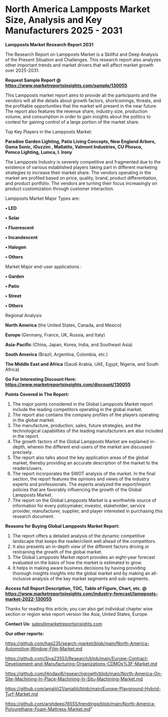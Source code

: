 # North America Lampposts Market Size, Analysis and Key Manufacturers 2025 - 2031

<strong>Lampposts Market Research Report 2031</strong>

The Research Report on Lampposts Market is a Skillful and Deep Analysis of the Present Situation and Challenges. This research report also analyzes other important trends and market drivers that will affect market growth over 2025-2031.

<strong>Request Sample Report @ <a href=https://www.marketreportsinsights.com/sample/130055>https://www.marketreportsinsights.com/sample/130055</a></strong>

This Lampposts market report aims to provide all the participants and the vendors will all the details about growth factors, shortcomings, threats, and the profitable opportunities that the market will present in the near future. The report also features the revenue share, industry size, production volume, and consumption in order to gain insights about the politics to contest for gaining control of a large portion of the market share.

Top Key Players in the Lampposts Market:

<strong>Paradise Garden Lighting, Patio Living Concepts, New England Arbors, Gama Sonic, iGuzzini , Mallatite, Valmont Industries, CU Phosco, Pemco Lighting, Lumca, I. Irony</strong>

The Lampposts Industry is severely competitive and fragmented due to the existence of various established players taking part in different marketing strategies to increase their market share. The vendors operating in the market are profiled based on price, quality, brand, product differentiation, and product portfolio. The vendors are turning their focus increasingly on product customization through customer interaction.

Lampposts Market Major Types are:

<strong>• LED

• Solar

• Fluorescent

• Incandescent

• Halogen

• Others</strong>

Market Major end-user applications :

<strong>• Garden

• Patio

• Street

• Others</strong>

Regional Analysis

</u><strong><b>North America</b></strong> (the United States, Canada, and Mexico)

<strong><b>Europe </b></strong>(Germany, France, UK, Russia, and Italy)

<strong><b>Asia-Pacific</b></strong> (China, Japan, Korea, India, and Southeast Asia)

<strong><b>South America</b></strong> (Brazil, Argentina, Colombia, etc.)

<strong><b>The Middle East and Africa</b></strong> (Saudi Arabia, UAE, Egypt, Nigeria, and South Africa)

<strong>Go For Interesting Discount Here: <a href=https://www.marketreportsinsights.com/discount/130055>https://www.marketreportsinsights.com/discount/130055</a></strong>

<strong>Points Covered in The Report:</strong>
<ol>
  <li>The major points considered in the Global Lampposts Market report include the leading competitors operating in the global market.</li>
  <li>The report also contains the company profiles of the players operating in the global market.</li>
  <li>The manufacture, production, sales, future strategies, and the technological capabilities of the leading manufacturers are also included in the report.</li>
  <li>The growth factors of the Global Lampposts Market are explained in-depth, wherein the different end-users of the market are discussed precisely.</li>
  <li>The report also talks about the key application areas of the global market, thereby providing an accurate description of the market to the readers/users.</li>
  <li>The report incorporates the SWOT analysis of the market. In the final section, the report features the opinions and views of the industry experts and professionals. The experts analyzed the export/import policies that are favorably influencing the growth of the Global Lampposts Market.</li>
  <li>The report on the Global Lampposts Market is a worthwhile source of information for every policymaker, investor, stakeholder, service provider, manufacturer, supplier, and player interested in purchasing this research document.</li>
</ol>
<strong>Reasons for Buying Global Lampposts Market Report:</strong>

<ol>
  <li>The report offers a detailed analysis of the dynamic competitive landscape that keeps the reader/client well ahead of the competitors.</li>
  <li>It also presents an in-depth view of the different factors driving or restraining the growth of the global market.</li>
  <li>The Global Lampposts Market report provides an eight-year forecast evaluated on the basis of how the market is estimated to grow.</li>
  <li>It helps in making aware business decisions by having providing thorough insights insights into the global market and by making an all-inclusive analysis of the key market segments and sub-segments.</li>
</ol>
<strong>Access full Report Description, TOC, Table of Figure, Chart, etc. @ <a href=https://www.marketreportsinsights.com/industry-forecast/lampposts-market-2022-130055>https://www.marketreportsinsights.com/industry-forecast/lampposts-market-2022-130055</a></strong>


Thanks for reading this article; you can also get individual chapter wise section or region wise report version like Asia, United States, Europe.

<strong>Contact Us:</strong>
sales@marketreportsinsights.com

<strong>Our other reports:</strong>

<a href=https://github.com/haq235/search-market/blob/main/North-America-Automotive-Window-Film-Market.md>https://github.com/haq235/search-market/blob/main/North-America-Automotive-Window-Film-Market.md</a>

<a href=https://github.com/Siya23553/Research/blob/main/Europe-Contract-Development-and-Manufacturing-Organizations-CDMOs%3F-Market.md>https://github.com/Siya23553/Research/blob/main/Europe-Contract-Development-and-Manufacturing-Organizations-CDMOs%3F-Market.md</a>

<a href=https://github.com/Hindavi8/researchgrowth/blob/main/North-America-On-Site-Machining-In-Place-Machining-In-Situ-Machining-Market.md>https://github.com/Hindavi8/researchgrowth/blob/main/North-America-On-Site-Machining-In-Place-Machining-In-Situ-Machining-Market.md</a>

<a href=https://github.com/anjaliiii21/anjaliiii/blob/main/Europe-Playground-Hybrid-Turf-Market.md>https://github.com/anjaliiii21/anjaliiii/blob/main/Europe-Playground-Hybrid-Turf-Market.md</a>

<a href=https://github.com/arshdeep76555/trendingg/blob/main/North-America-Polyurethane-Foam-Mattress-Market.md>https://github.com/arshdeep76555/trendingg/blob/main/North-America-Polyurethane-Foam-Mattress-Market.md</a>"
